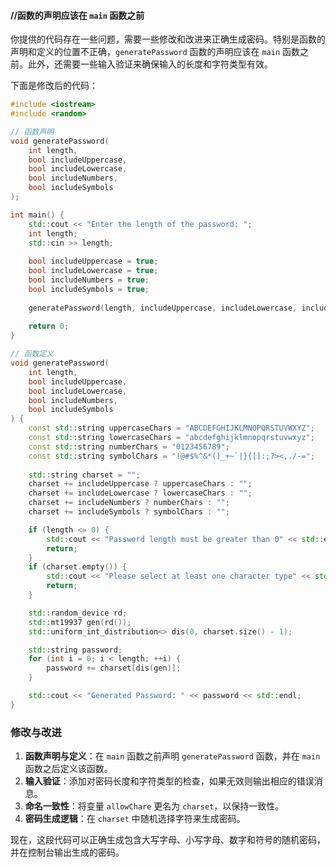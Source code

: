 #### //函数的声明应该在 `main` 函数之前

你提供的代码存在一些问题，需要一些修改和改进来正确生成密码。特别是函数的声明和定义的位置不正确，`generatePassword` 函数的声明应该在 `main` 函数之前。此外，还需要一些输入验证来确保输入的长度和字符类型有效。

下面是修改后的代码：

```cpp
#include <iostream>
#include <random>

// 函数声明
void generatePassword(
    int length,
    bool includeUppercase,
    bool includeLowercase,
    bool includeNumbers,
    bool includeSymbols
);

int main() {
    std::cout << "Enter the length of the password: ";
    int length;
    std::cin >> length;
    
    bool includeUppercase = true;
    bool includeLowercase = true;
    bool includeNumbers = true;
    bool includeSymbols = true;
    
    generatePassword(length, includeUppercase, includeLowercase, includeNumbers, includeSymbols);
    
    return 0;
}

// 函数定义
void generatePassword(
    int length,
    bool includeUppercase,
    bool includeLowercase,
    bool includeNumbers,
    bool includeSymbols
) {
    const std::string uppercaseChars = "ABCDEFGHIJKLMNOPQRSTUVWXYZ";
    const std::string lowercaseChars = "abcdefghijklmnopqrstuvwxyz";
    const std::string numberChars = "0123456789";
    const std::string symbolChars = "!@#$%^&*()_+~`|}{[]:;?><,./-=";
    
    std::string charset = "";
    charset += includeUppercase ? uppercaseChars : "";
    charset += includeLowercase ? lowercaseChars : "";
    charset += includeNumbers ? numberChars : "";
    charset += includeSymbols ? symbolChars : "";

    if (length <= 0) {
        std::cout << "Password length must be greater than 0" << std::endl;
        return;
    }
    if (charset.empty()) {
        std::cout << "Please select at least one character type" << std::endl;
        return;
    }

    std::random_device rd;
    std::mt19937 gen(rd());
    std::uniform_int_distribution<> dis(0, charset.size() - 1);

    std::string password;
    for (int i = 0; i < length; ++i) {
        password += charset[dis(gen)];
    }

    std::cout << "Generated Password: " << password << std::endl;
}
```

### 修改与改进

1. **函数声明与定义**：在 `main` 函数之前声明 `generatePassword` 函数，并在 `main` 函数之后定义该函数。
2. **输入验证**：添加对密码长度和字符类型的检查，如果无效则输出相应的错误消息。
3. **命名一致性**：将变量 `allowChare` 更名为 `charset`，以保持一致性。
4. **密码生成逻辑**：在 `charset` 中随机选择字符来生成密码。

现在，这段代码可以正确生成包含大写字母、小写字母、数字和符号的随机密码，并在控制台输出生成的密码。